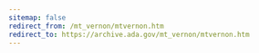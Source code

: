 ```yaml
---
sitemap: false 
redirect_from: /mt_vernon/mtvernon.htm 
redirect_to: https://archive.ada.gov/mt_vernon/mtvernon.htm 
---
```

